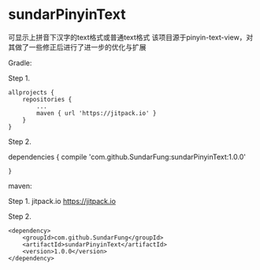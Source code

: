 # sundarPinyinText
可显示上拼音下汉字的text格式或普通text格式
该项目源于pinyin-text-view，对其做了一些修正后进行了进一步的优化与扩展

Gradle:

Step 1. 

	allprojects {
		repositories {
			...
			maven { url 'https://jitpack.io' }
		}
	}
  
  Step 2.
  
  dependencies 
  	{
	        compile 'com.github.SundarFung:sundarPinyinText:1.0.0'
		
	}
  


maven:

Step 1.
<repositories>
		<repository>
		    <id>jitpack.io</id>
		    <url>https://jitpack.io</url>
		</repository>
	</repositories>

Step 2. 

	<dependency>
	    <groupId>com.github.SundarFung</groupId>
	    <artifactId>sundarPinyinText</artifactId>
	    <version>1.0.0</version>
	</dependency>

